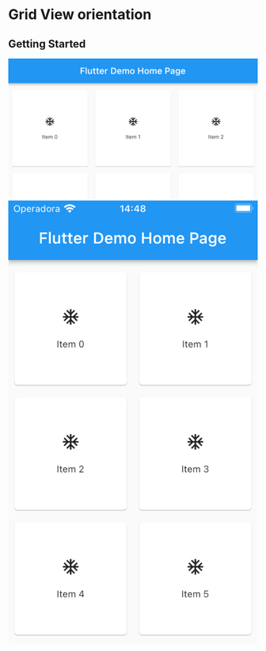 # Grid View orientation

## Getting Started

![Simulator Screen Shot - iPod touch (7th generation) - 2022-12-26 at 14.48.18.png](img%2FSimulator%20Screen%20Shot%20-%20iPod%20touch%20%287th%20generation%29%20-%202022-12-26%20at%2014.48.18.png)
![Simulator Screen Shot - iPod touch (7th generation) - 2022-12-26 at 14.48.13.png](img%2FSimulator%20Screen%20Shot%20-%20iPod%20touch%20%287th%20generation%29%20-%202022-12-26%20at%2014.48.13.png)